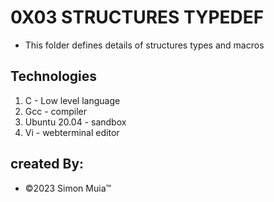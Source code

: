 # 0X03 STRUCTURES TYPEDEF

- This folder defines details of structures types and macros

## Technologies

1.  C - Low level language
2.  Gcc - compiler
3.  Ubuntu 20.04 - sandbox
4.  Vi - webterminal editor

## created By:

- &copy;2023 Simon Muia&trade;
